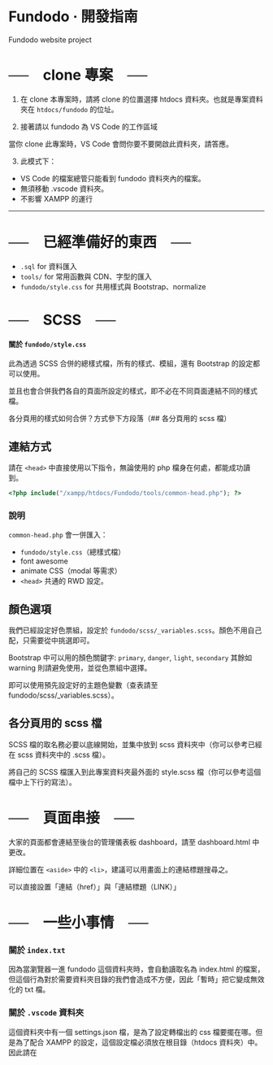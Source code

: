 # Fundodo ‧ 開發指南
Fundodo website project

# ──&emsp;clone 專案&emsp;──

1. 在 clone 本專案時，請將 clone 的位置選擇 htdocs 資料夾。也就是專案資料夾在 `htdocs/fundodo` 的位址。

2. 接著請以 fundodo 為 VS Code 的工作區域

當你 clone 此專案時，VS Code 會問你要不要開啟此資料夾，請答應。

3. 此模式下：
- VS Code 的檔案總管只能看到 fundodo 資料夾內的檔案。
- 無須移動 .vscode 資料夾。
- 不影響 XAMPP 的運行

---
# ──&emsp;已經準備好的東西&emsp;──

- `.sql` for 資料匯入
- `tools/` for 常用函數與 CDN、字型的匯入
- `fundodo/style.css` for 共用樣式與 Bootstrap、normalize


# ──&emsp;SCSS&emsp;──

#### 關於 `fundodo/style.css`

此為透過 SCSS 合併的總樣式檔，所有的樣式、模組，還有 Bootstrap 的設定都可以使用。

並且也會合併我們各自的頁面所設定的樣式，即不必在不同頁面連結不同的樣式檔。

各分頁用的樣式如何合併？方式參下方段落（## 各分頁用的 scss 檔）

## 連結方式

請在 `<head>` 中直接使用以下指令，無論使用的 php 檔身在何處，都能成功讀到。

```php
<?php include("/xampp/htdocs/Fundodo/tools/common-head.php"); ?>
```

### 說明

`common-head.php` 會一併匯入：
- `fundodo/style.css`（總樣式檔）
- font awesome
- animate CSS（modal 等需求）
- `<head>` 共通的 RWD 設定。

## 顏色選項

我們已經設定好色票組，設定於 `fundodo/scss/_variables.scss`。顏色不用自己配，只需要從中挑選即可。

Bootstrap 中可以用的顏色關鍵字: `primary`, `danger`, `light`, `secondary`
其餘如 warning 則請避免使用，並從色票組中選擇。


即可以使用預先設定好的主題色變數（查表請至 fundodo/scss/_variables.scss）。


## 各分頁用的 scss 檔

SCSS 檔的取名務必要以底線開始，並集中放到 scss 資料夾中（你可以參考已經在 scss 資料夾中的 .scss 檔）。

將自己的 SCSS 檔匯入到此專案資料夾最外面的 style.scss 檔（你可以參考這個檔中上下行的寫法）。

# ──&emsp;頁面串接&emsp;──

大家的頁面都會連結至後台的管理儀表板 dashboard，請至 dashboard.html 中更改。

詳細位置在 `<aside>` 中的 `<li>`，建議可以用畫面上的連結標題搜尋之。

可以直接設置「連結（href）」與「連結標題（LINK）」

# ──&emsp;一些小事情&emsp;──

### 關於 `index.txt`

因為當瀏覽器一進 fundodo 這個資料夾時，會自動讀取名為 index.html 的檔案，但這個行為對於需要資料夾目錄的我們會造成不方便，因此「暫時」把它變成無效化的 txt 檔。

### 關於 `.vscode` 資料夾

這個資料夾中有一個 settings.json 檔，是為了設定轉檔出的 css 檔要擺在哪。但是為了配合 XAMPP 的設定，這個設定檔必須放在根目錄（htdocs 資料夾）中。因此請在